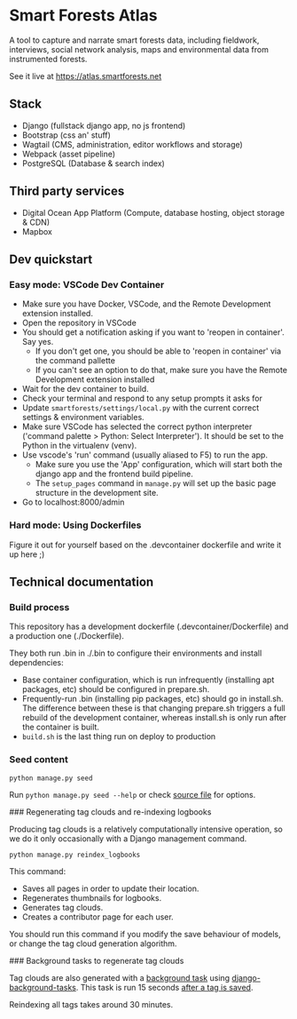 # Smart Forests Atlas

A tool to capture and narrate smart forests data, including fieldwork, interviews, social network analysis, maps and environmental data from instrumented forests.

See it live at https://atlas.smartforests.net

## Stack

- Django (fullstack django app, no js frontend)
- Bootstrap (css an' stuff)
- Wagtail (CMS, administration, editor workflows and storage)
- Webpack (asset pipeline)
- PostgreSQL (Database & search index)

## Third party services

- Digital Ocean App Platform (Compute, database hosting, object storage & CDN)
- Mapbox

## Dev quickstart

### Easy mode: VSCode Dev Container

- Make sure you have Docker, VSCode, and the Remote Development extension installed.
- Open the repository in VSCode
- You should get a notification asking if you want to 'reopen in container'. Say yes.
  - If you don't get one, you should be able to 'reopen in container' via the command pallette
  - If you can't see an option to do that, make sure you have the Remote Development extension installed
- Wait for the dev container to build.
- Check your terminal and respond to any setup prompts it asks for
- Update `smartforests/settings/local.py` with the current correct settings & environment variables.
- Make sure VSCode has selected the correct python interpreter ('command palette > Python: Select Interpreter'). It should be set to the Python in the virtualenv (venv).
- Use vscode's 'run' command (usually aliased to F5) to run the app.
  - Make sure you use the 'App' configuration, which will start both the django app and the frontend build pipeline.
  - The `setup_pages` command in `manage.py` will set up the basic page structure in the development site.
- Go to localhost:8000/admin

### Hard mode: Using Dockerfiles

Figure it out for yourself based on the .devcontainer dockerfile and write it up here ;)

## Technical documentation

### Build process

This repository has a development dockerfile (.devcontainer/Dockerfile) and a production one (./Dockerfile).

They both run .bin in ./.bin to configure their environments and install dependencies:

- Base container configuration, which is run infrequently (installing apt packages, etc) should be configured in prepare.sh.
- Frequently-run .bin (installing pip packages, etc) should go in install.sh. The difference between these is that changing prepare.sh triggers a full rebuild of the development container, whereas install.sh is only run after the container is built.
- `build.sh` is the last thing run on deploy to production

### Seed content

```
python manage.py seed
```

Run `python manage.py seed --help` or check [source file](./smartforests/management/commands/seed.py) for options.

### Regenerating tag clouds and re-indexing logbooks

Producing tag clouds is a relatively computationally intensive operation, so we do it only occasionally with a Django management command.

```
python manage.py reindex_logbooks
```

This command:
- Saves all pages in order to update their location.
- Regenerates thumbnails for logbooks.
- Generates tag clouds.
- Creates a contributor page for each user.

You should run this command if you modify the save behaviour of models, or change the tag cloud generation algorithm.

### Background tasks to regenerate tag clouds

Tag clouds are also generated with a [background task](https://github.com/planetarypraxis/smartforests/blob/main/logbooks/tasks.py) using [django-background-tasks](https://django-background-tasks.readthedocs.io/en/latest/). This task is run 15 seconds [after a tag is saved](https://github.com/planetarypraxis/smartforests/blob/f6efb6a1ed87433df9d3d4c15e60afef34a5f310/logbooks/models/snippets.py#L21-L25). 

Reindexing all tags takes around 30 minutes.
